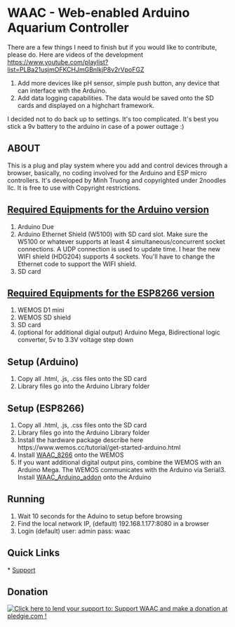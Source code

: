 # WAAC - Web-enabled Arduino Aquarium Controller

There are a few things I need to finish but if you would like to contribute, please do.
Here are videos of the development
https://www.youtube.com/playlist?list=PLBa21usjmOFKCHJmGBnlkjP8v2rVpoFGZ

1. Add more devices like pH sensor, simple push button, any device that can interface with the Arduino.
2. Add data logging capabilities. The data would be saved onto the SD cards and displayed on a highchart framework.

I decided not to do back up to settings. It's too complicated. It's best you stick a 9v battery to the arduino in case of a power outtage :)

<h2>ABOUT</h2>
This is a plug and play system where you add and control devices through a browser, basically, no coding involved for the Arduino and ESP micro controllers. It's developed by Minh Truong and copyrighted under 2noodles llc. It is free to use with Copyright restrictions.


<h2><a href="https://github.com/mistergreen/WAAC/tree/master/Arduino_Due">Required Equipments for the Arduino version</a></h2>
<ol>
<li>Arduino Due</li>
<li>Arduino Ethernet Shield (W5100) with SD card slot. Make sure the W5100 or whatever supports at least 4 simultaneous/concurrent socket connections. A UDP connection is used to update time. I hear the new WIFI shield (HDG204) supports 4 sockets. You'll have to change the Ethernet code to support the WIFI shield.</li>
<li>SD card</li>
</ol>

<h2><a href="https://github.com/mistergreen/WAAC/tree/master/ESP8266">Required Equipments for the ESP8266 version</a></h2>
<ol>
<li>WEMOS D1 mini</li>
<li>WEMOS SD shield</li>
<li>SD card</li>
<li>(optional for additional digial output) Arduino Mega, Bidirectional logic converter, 5v to 3.3V voltage step down</li>
</ol>

<h2>Setup (Arduino)</h2>
<ol>
<li>Copy all .html, .js, .css files onto the SD card</li>
<li>Library files go into the Arduino Library folder</li>
</ol>

<h2>Setup (ESP8266)</h2>
<ol>
<li>Copy all .html, .js, .css files onto the SD card</li>
<li>Library files go into the Arduino Library folder</li>
<li>Install the hardware package describe here https://www.wemos.cc/tutorial/get-started-arduino.html
<li>Install <a href="https://github.com/mistergreen/WAAC/tree/master/ESP8266/WAAC_8266">WAAC_8266</a> onto the WEMOS</li>
<li>If you want additional digital output pins, combine the WEMOS with an Arduino Mega. The WEMOS communicates with the Arduino via Serial3. Install <a href="https://github.com/mistergreen/WAAC/tree/master/ESP8266/WAAC_Arduino_addon">WAAC_Arduino_addon</a> onto the Arduino</li>
</ol>

<h2>Running</h2>
<ol>
<li>Wait 10 seconds for the Aduino to setup before browsing</li>
<li>Find the local network IP, (default) 192.168.1.177:8080 in a browser</li>
<li>Login (default) user: admin pass: waac</li>
</ol>

<h2>Quick Links</h2>
* <a href="http://aquatictechtank.net/viewforum.php?f=48">Support</a>

<h2>Donation</h2>
<a href='https://pledgie.com/campaigns/32780'><img alt='Click here to lend your support to: Support WAAC and make a donation at pledgie.com !' src='https://pledgie.com/campaigns/32780.png?skin_name=chrome' border='0' ></a>
